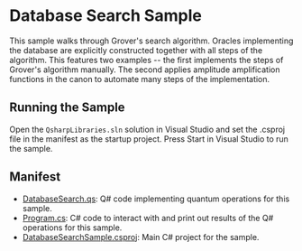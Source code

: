 ﻿# Database Search Sample #

This sample walks through Grover's search algorithm. Oracles implementing the database are explicitly constructed together with all steps of the algorithm. This features two examples -- the first implements the steps of Grover's algorithm manually. The second applies amplitude amplification functions in the canon to automate many steps of the implementation.

## Running the Sample ##

Open the `QsharpLibraries.sln` solution in Visual Studio and set the .csproj file in the manifest as the startup project.
Press Start in Visual Studio to run the sample.

## Manifest ##

- [DatabaseSearch.qs](./DatabaseSearch.qs): Q# code implementing quantum operations for this sample.
- [Program.cs](./Program.cs): C# code to interact with and print out results of the Q# operations for this sample.
- [DatabaseSearchSample.csproj](./DatabaseSearchSample.csproj): Main C# project for the sample.
